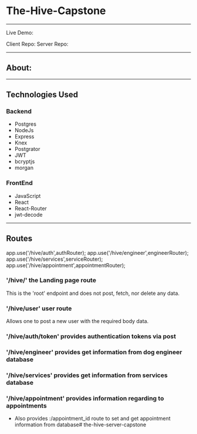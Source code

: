 # The-Hive-Capstone

---------------------------------------------------------------------------------

 Live Demo: 
 
 Client Repo: 
 Server Repo: 
 
---------------------------------------------------------------------------------
## About:



---------------------------------------------------------------------------------

## Technologies Used

### Backend

   * Postgres
   * NodeJs
   * Express
   * Knex
   * Postgrator
   * JWT
   * bcryptjs
   * morgan
   
### FrontEnd

   * JavaScript
   * React
   * React-Router
   * jwt-decode
---------------------------------------------------------------------------------

## Routes

app.use('/hive/auth',authRouter);
app.use('/hive/engineer',engineerRouter);
app.use('/hive/services',serviceRouter);
app.use('/hive/appointment',appointmentRouter);




### '/hive/' the Landing page route

This is the 'root' endpoint and does not post, fetch, nor delete any data.


### '/hive/user' user route 

Allows one to post a new user with the required body data.

### '/hive/auth/token' provides authentication tokens via post

###  '/hive/engineer' provides get information from dog engineer database

### '/hive/services' provides get information from services database

### '/hive/appointment' provides information regarding to appointments

* Also provides :/appointment_id route to set and get appointment information from database# the-hive-server-capstone
